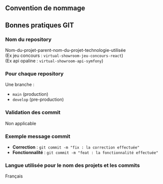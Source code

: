 ## Convention de nommage

## Bonnes pratiques GIT

### Nom du repository

Nom-du-projet-parent-nom-du-projet-technologie-utilisée  
(Ex jeu concours : `virtual-showroom-jeu-concours-react`)  
(Ex api opaline : `virtual-showroom-api-symfony`)

### Pour chaque repository

Une branche :
- `main` (production)
- `develop` (pre-production)

### Validation des commit

Non applicable

### Exemple message commit

- **Correction** : `git commit -m "fix : la correction effectuée"`
- **Fonctionnalité** : `git commit -m "feat : la fonctionnalité effectuée"`

### Langue utilisée pour le nom des projets et les commits

Français
